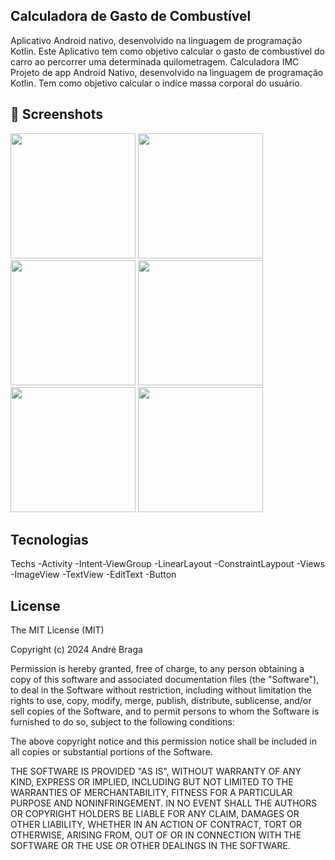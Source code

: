 ## Calculadora de Gasto de Combustível

Aplicativo Android nativo, desenvolvido na linguagem de programação Kotlin.
Este Aplicativo tem como objetivo calcular o gasto de combustível do carro ao percorrer uma determinada quilometragem.
Calculadora IMC
Projeto de app Android Nativo, desenvolvido na linguagem de programação Kotlin. Tem como objetivo calcular o indíce massa corporal do usuário.

## 📸 Screenshots

<img src="https://github.com/user-attachments/assets/c51e43fc-9a69-4f00-a92c-5245869fca03" width=200/>
<img src="https://github.com/user-attachments/assets/ef4d931a-aa92-44f1-8a14-2ea541221a95" width=200/>
<img src="https://github.com/user-attachments/assets/e4c24cbc-2845-4de6-9047-a5e61a243931" width=200/>
<img src="https://github.com/user-attachments/assets/3427e2a9-b3b2-4246-8766-eae10319c0fd" width=200/>
<img src="https://github.com/user-attachments/assets/8be95dff-1f87-4637-986d-88eb0b607be0" width=200/>
<img src="https://github.com/user-attachments/assets/2902f9b9-21e1-4e8c-96bd-5b04bdfc0e21" width=200/>

## Tecnologias
Techs -Activity -Intent-ViewGroup -LinearLayout -ConstraintLaypout -Views -ImageView -TextView -EditText -Button

## License
The MIT License (MIT)

Copyright (c) 2024 André Braga

Permission is hereby granted, free of charge, to any person obtaining a copy of
this software and associated documentation files (the "Software"), to deal in
the Software without restriction, including without limitation the rights to
use, copy, modify, merge, publish, distribute, sublicense, and/or sell copies of
the Software, and to permit persons to whom the Software is furnished to do so,
subject to the following conditions:

The above copyright notice and this permission notice shall be included in all
copies or substantial portions of the Software.

THE SOFTWARE IS PROVIDED "AS IS", WITHOUT WARRANTY OF ANY KIND, EXPRESS OR
IMPLIED, INCLUDING BUT NOT LIMITED TO THE WARRANTIES OF MERCHANTABILITY, FITNESS
FOR A PARTICULAR PURPOSE AND NONINFRINGEMENT. IN NO EVENT SHALL THE AUTHORS OR
COPYRIGHT HOLDERS BE LIABLE FOR ANY CLAIM, DAMAGES OR OTHER LIABILITY, WHETHER
IN AN ACTION OF CONTRACT, TORT OR OTHERWISE, ARISING FROM, OUT OF OR IN
CONNECTION WITH THE SOFTWARE OR THE USE OR OTHER DEALINGS IN THE SOFTWARE.
